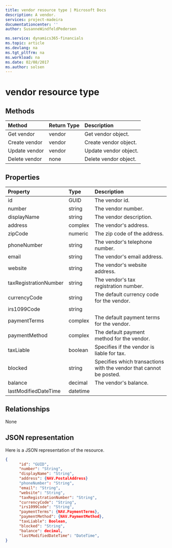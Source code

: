 ```yaml
---
title: vendor resource type | Microsoft Docs
description: A vendor.
services: project-madeira
documentationcenter: ''
author: SusanneWindfeldPedersen

ms.service: dynamics365-financials
ms.topic: article
ms.devlang: na
ms.tgt_pltfrm: na
ms.workload: na
ms.date: 02/08/2017
ms.author: solsen
---
```


# vendor resource type

## Methods

| Method       | Return Type  |Description|
|:---------------|:--------|:----------|
|Get vendor|vendor|Get vendor object.|
|Create vendor|vendor|Create vendor object.|
|Update vendor|vendor|Update vendor object.|
|Delete vendor|none|Delete vendor object.|

## Properties
| Property	   | Type	|Description|
|:---------------|:--------|:----------|
|id|GUID|The vendor id.|
|number|string|The vendor number.|
|displayName|string|The vendor description.|
|address|complex|The vendor's address.|
|zipCode|numeric|The zip code of the address.|
|phoneNumber|string|The vendor's telephone number.|
|email|string|The vendor's email address.|
|website|string|The vendor's website address.|
|taxRegistrationNumber|string|The vendor's tax registration number.|
|currencyCode|string|The default currency code for the vendor.|
|irs1099Code|string||
|paymentTerms|complex|The default payment terms for the vendor.|
|paymentMethod|complex|The default payment method for the vendor.|
|taxLiable|boolean|Specifies if the vendor is liable for tax.|
|blocked|string|Specifies which transactions with the vendor that cannot be posted.|
|balance|decimal|The vendor's balance.|
|lastModifiedDateTime|datetime||  


## Relationships
None

## JSON representation

Here is a JSON representation of the resource.


```json
{
      "id": "GUID",
      "number": "String",
      "displayName": "String",
      "address": {NAV.PostalAddress}
      "phoneNumber": "String",
      "email": "String",
      "website": "String",
      "taxRegistrationNumber": "String",
      "currencyCode": "String",
      "irs1099Code": "String",
      "paymentTerms": {NAV.PaymentTerms},
      "paymentMethod": {NAV.PaymentMethod},
      "taxLiable": Boolean,
      "blocked": "String",
      "balance": decimal,
      "lastModifiedDateTime": "DateTime",
}

```